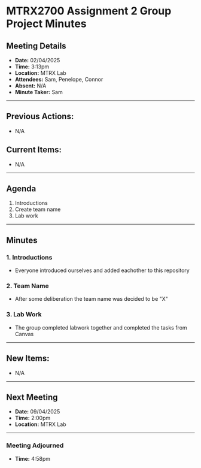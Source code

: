 # MTRX2700 Assignment 2 Group Project Minutes

## Meeting Details
- **Date:** 02/04/2025
- **Time:** 3:13pm
- **Location:** MTRX Lab
- **Attendees:** Sam, Penelope, Connor
- **Absent:** N/A
- **Minute Taker:** Sam

---

## Previous Actions:
- N/A
  
## Current Items:
- N/A
  
---

## Agenda
1. Introductions
2. Create team name
3. Lab work

---

## Minutes

### 1. Introductions
- Everyone introduced ourselves and added eachother to this repository

### 2. Team Name
- After some deliberation the team name was decided to be "X"

### 3. Lab Work
- The group completed labwork together and completed the tasks from Canvas


---

## New Items:
- N/A

  
---

## Next Meeting
- **Date:** 09/04/2025
- **Time:** 2:00pm
- **Location:** MTRX Lab

---

### Meeting Adjourned 
- **Time:** 4:58pm 

